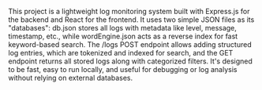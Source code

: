 This project is a lightweight log monitoring system built with Express.js for the backend and React for the frontend. It uses two simple JSON files as its "databases": db.json stores all logs with metadata like level, message, timestamp, etc., while wordEngine.json acts as a reverse index for fast keyword-based search. The /logs POST endpoint allows adding structured log entries, which are tokenized and indexed for search, and the GET endpoint returns all stored logs along with categorized filters. It's designed to be fast, easy to run locally, and useful for debugging or log analysis without relying on external databases.